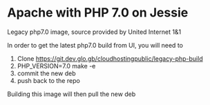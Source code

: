 # Apache with PHP 7.0 on Jessie

Legacy php7.0 image, source provided by United Internet 1&1

In order to get the latest php7.0 build from UI, you will need to
1. Clone https://git.dev.glo.gb/cloudhostingpublic/legacy-php-build
2. PHP_VERSION=7.0 make -e
3. commit the new deb
4. push back to the repo

Building this image will then pull the new deb
